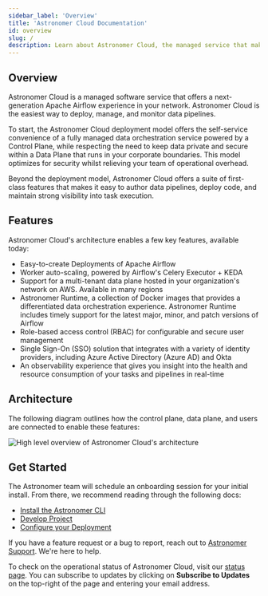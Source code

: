 ```yaml
---
sidebar_label: 'Overview'
title: 'Astronomer Cloud Documentation'
id: overview
slug: /
description: Learn about Astronomer Cloud, the managed service that makes data pipelines easy to write, run, and monitor.
---
```


## Overview

Astronomer Cloud is a managed software service that offers a next-generation Apache Airflow experience in your network. Astronomer Cloud is the easiest way to deploy, manage, and monitor data pipelines.

To start, the Astronomer Cloud deployment model offers the self-service convenience of a fully managed data orchestration service powered by a Control Plane, while respecting the need to keep data private and secure within a Data Plane that runs in your corporate boundaries. This model optimizes for security whilst relieving your team of operational overhead.

Beyond the deployment model, Astronomer Cloud offers a suite of first-class features that makes it easy to author data pipelines, deploy code, and maintain strong visibility into task execution.

## Features

Astronomer Cloud's architecture enables a few key features, available today:

- Easy-to-create Deployments of Apache Airflow
- Worker auto-scaling, powered by Airflow's Celery Executor + KEDA
- Support for a multi-tenant data plane hosted in your organization's network on AWS. Available in many regions
- Astronomer Runtime, a collection of Docker images that provides a differentiated data orchestration experience. Astronomer Runtime includes timely support for the latest major, minor, and patch versions of Airflow
- Role-based access control (RBAC) for configurable and secure user management
- Single Sign-On (SSO) solution that integrates with a variety of identity providers, including Azure Active Directory (Azure AD) and Okta
- An observability experience that gives you insight into the health and resource consumption of your tasks and pipelines in real-time

## Architecture

The following diagram outlines how the control plane, data plane, and users are connected to enable these features:

<div class="text--center">
  <img src="/img/docs/architecture-overview.png" alt="High level overview of Astronomer Cloud's architecture" />
</div>

## Get Started

The Astronomer team will schedule an onboarding session for your initial install. From there, we recommend reading through the following docs:

- [Install the Astronomer CLI](install-cli)
- [Develop Project](develop-project)
- [Configure your Deployment](configure-deployment.md)

If you have a feature request or a bug to report, reach out to [Astronomer Support](https://support.astronomer.io). We're here to help.

To check on the operational status of Astronomer Cloud, visit our [status page](https://cloud-status.astronomer.io). You can subscribe to updates by clicking on **Subscribe to Updates** on the top-right of the page and entering your email address.
